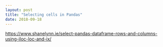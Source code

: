 ```yaml
---
layout: post
title: "Selecting cells in Pandas"
date: 2018-09-18
---
```


https://www.shanelynn.ie/select-pandas-dataframe-rows-and-columns-using-iloc-loc-and-ix/
